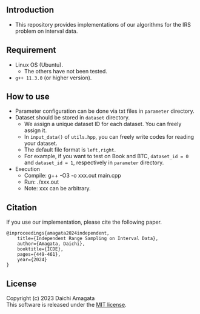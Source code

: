 ## Introduction
* This repository provides implementations of our algorithms for the IRS problem on interval data.

## Requirement
* Linux OS (Ubuntu).
   * The others have not been tested.
* `g++ 11.3.0` (or higher version).

## How to use
* Parameter configuration can be done via txt files in `parameter` directory.
* Dataset should be stored in `dataset` directory.
	* We assign a unique dataset ID for each dataset. You can freely assign it.
	* In `input_data()` of `utils.hpp`, you can freely write codes for reading your dataset.
	* The default file format is `left,right`.
   	* For example, if you want to test on Book and BTC, `dataset_id = 0` and `dataset_id = 1`, respectively in `parameter` directory.
* Execution
	* Compile: g++ -O3 -o xxx.out main.cpp
 	* Run: ./xxx.out
	* Note: xxx can be arbitrary.

## Citation
If you use our implementation, please cite the following paper.
``` 
@inproceedings{amagata2024independent,  
    title={Independent Range Sampling on Interval Data},  
    author={Amagata, Daichi},  
    booktitle={ICDE},  
    pages={449-461},  
    year={2024}  
}
``` 

## License
Copyright (c) 2023 Daichi Amagata  
This software is released under the [MIT license](https://github.com/amgt-d1/IRS-interval/blob/main/license.txt).
